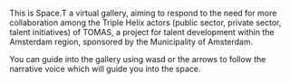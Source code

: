 This is Space.T a virtual gallery, aiming to respond to the need for more collaboration among the Triple Helix actors (public sector, private sector, talent initiatives) of TOMAS, a project for talent development within the Amsterdam region, sponsored by the Municipality of Amsterdam.

You can guide into the gallery using wasd or the arrows to follow the narrative voice which will guide you into the space.
